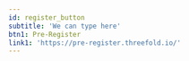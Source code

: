 ```yaml
---
id: register_button
subtitle: 'We can type here'
btn1: Pre-Register
link1: 'https://pre-register.threefold.io/'
---
```

